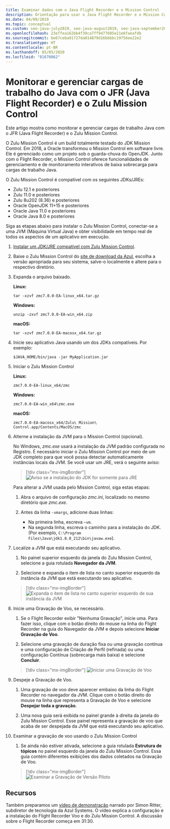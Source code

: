 ```yaml
---
title: Examinar dados com o Java Flight Recorder e o Mission Control
description: Orientação para usar o Java Flight Recorder e o Mission Control para coletar e examinar os dados de aplicativo.
ms.date: 04/09/2019
ms.topic: conceptual
ms.custom: seo-java-july2019, seo-java-august2019, seo-java-september2019
ms.openlocfilehash: 23effea162bb4f39ca7ff9477695e21e6faeafdb
ms.sourcegitcommit: be67ceba91727da014879d16bbbbc19756ee22e2
ms.translationtype: HT
ms.contentlocale: pt-BR
ms.lasthandoff: 05/05/2020
ms.locfileid: "81670862"
---
```

# <a name="monitor-and-manage-java-workloads-with-java-flight-recorder-jfr-and-zulu-mission-control"></a>Monitorar e gerenciar cargas de trabalho do Java com o JFR (Java Flight Recorder) e o Zulu Mission Control

Este artigo mostra como monitorar e gerenciar cargas de trabalho Java com o JFR (Java Flight Recorder) e o Zulu Mission Control.

O Zulu Mission Control é um build totalmente testado do JDK Mission Control. Em 2018, a Oracle transformou o Mission Control em software livre. Ele é gerenciado como um projeto sob o guarda-chuva do OpenJDK. Junto com o Flight Recorder, o Mission Control oferece funcionalidades de gerenciamento e de monitoramento interativos de baixa sobrecarga para cargas de trabalho Java.

O Zulu Mission Control é compatível com os seguintes JDKs/JREs:

* Zulu 12.1 e posteriores
* Zulu 11.0 e posteriores
* Zulu 8u202 (8.36) e posteriores
* Oracle OpenJDK 11+15 e posteriores
* Oracle Java 11.0 e posteriores
* Oracle Java 8.0 e posteriores

Siga as etapas abaixo para instalar o Zulu Mission Control, conectar-se a uma JVM (Máquina Virtual Java) e obter visibilidade em tempo real de todos os aspectos de um aplicativo em execução.

1. [Instalar um JDK/JRE compatível com Zulu Mission Control](java-jdk-install.md).

2. Baixe o Zulu Mission Control do [site de download da Azul](https://www.azul.com/products/zulu-mission-control/), escolha a versão apropriada para seu sistema, salve-o localmente e altere para o respectivo diretório.

3. Expanda o arquivo baixado.

    **Linux:**

    ```cli
    tar -xzvf zmc7.0.0-EA-linux_x64.tar.gz
    ```

    **Windows:**

    ```cli
    unzip -zxvf zmc7.0.0-EA-win_x64.zip
    ```

    **macOS:**

    ```cli
    tar -xzvf zmc7.0.0-EA-macosx_x64.tar.gz
    ```

4. Inicie seu aplicativo Java usando um dos JDKs compatíveis. Por exemplo: 

    ```cli
    $JAVA_HOME/bin/java -jar MyApplication.jar
    ```

5. Iniciar o Zulu Mission Control

    **Linux:**

    ```cli
    zmc7.0.0-EA-linux_x64/zmc
    ```

    **Windows:**

    ```cli
    zmc7.0.0-EA-win_x64\zmc.exe
    ```

    **macOS:**

    ```cli
    zmc7.0.0-EA-macosx_x64/Zulu\ Mission\ Control.app/Contents/MacOS/zmc
    ```

6. Alterne a instalação da JVM para o Mission Control (opcional).

    No Windows, *zmc.exe* usará a instalação da JVM padrão configurada no Registro. É necessário iniciar o Zulu Mission Control por meio de um JDK completo para que você possa detectar automaticamente instâncias locais da JVM. Se você usar um JRE, verá o seguinte aviso:

    > [!div class="mx-imgBorder"]
    ![Aviso se a instalação do JDK for somente para JRE](media/jfr-jre-warning-message.png)

    Para alterar a JVM usada pelo Mission Control, siga estas etapas:

    1. Abra o arquivo de configuração *zmc.ini*, localizado no mesmo diretório que *zmc.exe*.

    2. Antes da linha `-vmargs`, adicione duas linhas:

        * Na primeira linha, escreva `–vm`.
        * Na segunda linha, escreva o caminho para a instalação do JDK. (Por exemplo, `C:\Program Files\Java\jdk1.8.0_212\bin\javaw.exe`).

7. Localize a JVM que está executando seu aplicativo.

    1. No painel superior esquerdo da janela do Zulu Mission Control, selecione a guia rotulada **Navegador da JVM**.

    2. Selecione e expanda o item de lista no canto superior esquerdo da instância da JVM que está executando seu aplicativo.

    > [!div class="mx-imgBorder"]
    ![Expanda o item de lista no canto superior esquerdo de sua instância da JVM](media/jfr-jvm-instance-dashboard.png)

8. Inicie uma Gravação de Voo, se necessário.

    1. Se o Flight Recorder exibir "Nenhuma Gravação", inicie uma. Para fazer isso, clique com o botão direito do mouse na linha do Flight Recorder na guia do Navegador da JVM e depois selecione **Iniciar Gravação de Voo**.

    2. Selecione uma gravação de duração fixa ou uma gravação contínua e uma configuração de Criação de Perfil (refinada) ou uma configuração Contínua (sobrecarga mais baixa) e selecione **Concluir**.

    > [!div class="mx-imgBorder"]
    ![Iniciar uma Gravação de Voo](media/jfr-start-flight-recording.png)

9. Despeje a Gravação de Voo.

    1. Uma gravação de voo deve aparecer embaixo da linha do Flight Recorder no navegador da JVM. Clique com o botão direito do mouse na linha que representa a Gravação de Voo e selecione **Despejar toda a gravação**.

    2. Uma nova guia será exibida no painel grande à direita da janela do Zulu Mission Control. Esse painel representa a gravação de voo que acaba de ser despejada da JVM que está executando seu aplicativo.

10. Examinar a gravação de voo usando o Zulu Mission Control
    1. Se ainda não estiver ativada, selecione a guia rotulada **Estrutura de tópicos** no painel esquerdo da janela do Zulu Mission Control. Essa guia contém diferentes exibições dos dados coletados na Gravação de Voo.

    > [!div class="mx-imgBorder"]
    ![Examinar a Gravação de Versão Piloto](media/jfr-zulu-mission-control-data.png)

## <a name="resources"></a>Recursos

Também preparamos um [vídeo de demonstração](https://www.azul.com/presentation/azul-webinar-open-source-flight-recorder-and-mission-control-managing-and-measuring-openjdk-8-performance/) narrado por Simon Ritter, subdiretor de tecnologia da Azul Systems. O vídeo explica a configuração e a instalação do Flight Recorder Voo e do Zulu Mission Control. A discussão sobre o Flight Recorder começa em 31:30.
